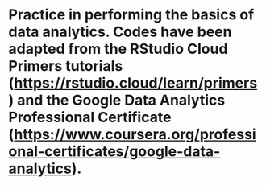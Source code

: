 # Practice in performing the basics of data analytics. Codes have been adapted from the RStudio Cloud Primers tutorials (https://rstudio.cloud/learn/primers) and the Google Data Analytics Professional Certificate (https://www.coursera.org/professional-certificates/google-data-analytics).
